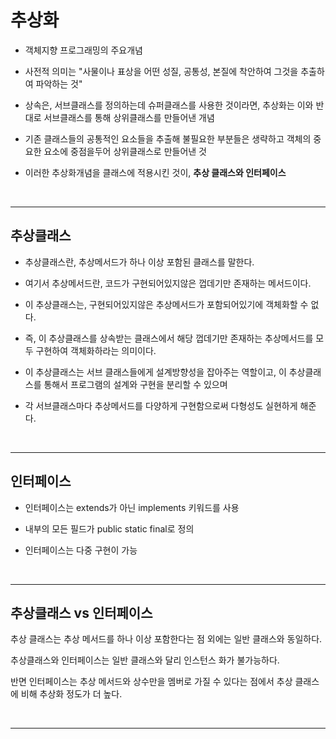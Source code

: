 # 추상화

+ 객체지향 프로그래밍의 주요개념

+ 사전적 의미는 "사물이나 표상을 어떤 성질, 공통성, 본질에 착안하여 그것을 추출하여 파악하는 것"

+ 상속은, 서브클래스를 정의하는데 슈퍼클래스를 사용한 것이라면, 추상화는 이와 반대로 서브클래스를 통해 상위클래스를 만들어낸 개념

+ 기존 클래스들의 공통적인 요소들을 추출해 불필요한 부분들은 생략하고 객체의 중요한 요소에 중점을두어 상위클래스로 만들어낸 것

+ 이러한 추상화개념을 클래스에 적용시킨 것이, **추상 클래스와 인터페이스**


<br>
<hr>

## 추상클래스

+ 추상클래스란, 추상메서드가 하나 이상 포함된 클래스를 말한다.

+ 여기서 추상메서드란, 코드가 구현되어있지않은 껍데기만 존재하는 메서드이다.

+ 이 추상클래스는, 구현되어있지않은 추상메서드가 포함되어있기에 객체화할 수 없다. 

+ 즉, 이 추상클래스를 상속받는 클래스에서 해당 껍데기만 존재하는 추상메서드를 모두 구현하여 객체화하라는 의미이다.

+ 이 추상클래스는 서브 클래스들에게 설계방향성을 잡아주는 역할이고, 이 추상클래스를 통해서 프로그램의 설계와 구현을 분리할 수 있으며

+ 각 서브클래스마다 추상메서드를 다양하게 구현함으로써 다형성도 실현하게 해준다.
   

<br>
<hr>

## 인터페이스  

+ 인터페이스는 extends가 아닌 implements 키워드를 사용

+ 내부의 모든 필드가 public static final로 정의

+ 인터페이스는 다중 구현이 가능
  
<br>
<hr>

## 추상클래스 vs 인터페이스

추상 클래스는 추상 메서드를 하나 이상 포함한다는 점 외에는 일반 클래스와 동일하다.  

추상클래스와 인터페이스는 일반 클래스와 달리 인스턴스 화가 불가능하다.

반면 인터페이스는 추상 메서드와 상수만을 멤버로 가질 수 있다는 점에서 추상 클래스에 비해 추상화 정도가 더 높다.


<br>
<hr>

